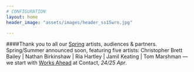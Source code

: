 ```yaml
---
# CONFIGURATION
layout: home
header_image: "assets/images/header_ss15wrn.jpg"

---
```

####Thank you to all our [Spring](/current/2015-spring) artists, audiences & partners.<br>Spring/Summer announced soon, featuring five artists: Christopher Brett Bailey | Nathan Birkinshaw | Ria Hartley | Jamil Keating | Tom Marshman — we start with [Works Ahead](/current/2015-worksahead) at Contact, *24/25 Apr*.
